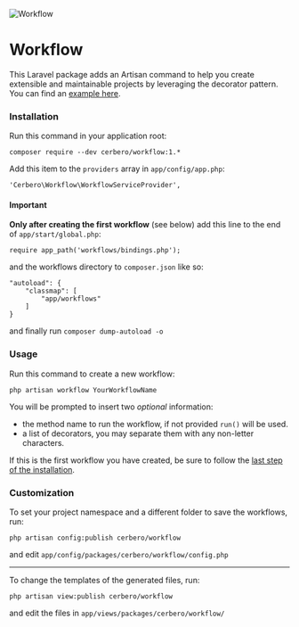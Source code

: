 ![](http://imageshack.com/a/img674/6060/59edf2.png "Workflow")
# Workflow #

This Laravel package adds an Artisan command to help you create extensible and maintainable projects by leveraging the decorator pattern. You can find an [example here](https://github.com/cerbero90/Workflow/blob/master/README.md).

### Installation ###

Run this command in your application root:
```
composer require --dev cerbero/workflow:1.*
```

Add this item to the `providers` array in `app/config/app.php`:
```
'Cerbero\Workflow\WorkflowServiceProvider',
```

#### Important ####

**Only after creating the first workflow** (see below) add this line to the end of `app/start/global.php`:
```
require app_path('workflows/bindings.php');
```

and the workflows directory to `composer.json` like so:
```
"autoload": {
	"classmap": [
		"app/workflows"
	]
}
```
and finally run `composer dump-autoload -o`

### Usage ###

Run this command to create a new workflow:
```
php artisan workflow YourWorkflowName
```

You will be prompted to insert two *optional* information:
 * the method name to run the workflow, if not provided `run()` will be used.
 * a list of decorators, you may separate them with any non-letter characters.

If this is the first workflow you have created, be sure to follow the [last step of the installation](#important).

### Customization ###

To set your project namespace and a different folder to save the workflows, run:
```
php artisan config:publish cerbero/workflow
```
and edit `app/config/packages/cerbero/workflow/config.php`

---

To change the templates of the generated files, run:
```
php artisan view:publish cerbero/workflow
```
and edit the files in `app/views/packages/cerbero/workflow/`
